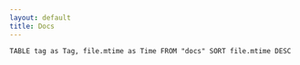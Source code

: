 ```yaml
---
layout: default
title: Docs
---
```



```dataview
TABLE tag as Tag, file.mtime as Time FROM "docs" SORT file.mtime DESC
```



